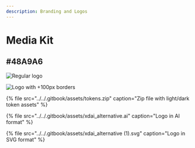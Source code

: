 ```yaml
---
description: Branding and Logos
---
```


# Media Kit

## \#48A9A6 <a id="48a-9-a6"></a>

![Regular logo](../../.gitbook/assets/xdai_alternative.png)

![Logo with +100px borders](../../.gitbook/assets/100xdai_alternative.png)

{% file src="../../.gitbook/assets/tokens.zip" caption="Zip file with light/dark token assets" %}

{% file src="../../.gitbook/assets/xdai\_alternative.ai" caption="Logo in AI format" %}

{% file src="../../.gitbook/assets/xdai\_alternative \(1\).svg" caption="Logo in SVG format" %}

